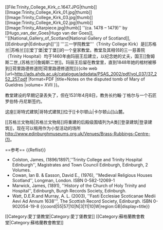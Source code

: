 [[File:Trinity_College_Kirk_c.1647.JPG|thumb]]
[[Image:Trinity_College_Kirk_01.jpg|thumb]]
[[Image:Trinity_College_Kirk_03.jpg|thumb]]
[[Image:Trinity_College_Kirk_02.jpg|thumb]]
[[Image:Trinity_Altarpiece.jpg|thumb]] ''(ca. 1478 – 1479)'' by [[Hugo_van_der_Goes|Hugo van der Goes]], ''[[National_Gallery_of_Scotland|National Gallery of Scotland]], [[Edinburgh|Edinburgh]]'']]
'''三一学院教堂'''（Trinity College Kirk）是[[苏格兰|苏格兰]][[爱丁堡|爱丁堡]]的一个皇家教堂。教堂及其相邻的三一慈善院（Trinity Hospital）均于1460年由玛丽王后建立，以纪念她的丈夫，国王[[詹姆斯二世_(苏格兰)|詹姆斯二世]]。玛丽王后留在教堂里，直到1848年她的棺材被移到[[荷里路德修道院|荷里路德修道院]]<ref>{{cite web |url=http://ads.ahds.ac.uk/catalogue/adsdata/PSAS_2002/pdf/vol_037/37_252_257.pdf |format=PDF |title=Notes on the disputed tomb of Mary of Gueldres |volume= XVII }}</ref>。

教堂建设的早期记录丢失了，但在1531年4月8日，教务长约翰·丁格尔与一个石匠罗伯特·丹尼斯签约。

这座[[哥特式建筑|哥特式建筑]]位于[[卡尔顿山|卡尔顿山]]山麓。

[[苏格兰文物局|苏格兰文物局]]将重建的后殿级围墙列为A类[[登录建筑|登录建筑]]，现在可以租用作为小型活动的场所<ref>http://www.edinburghmuseums.org.uk/Venues/Brass-Rubbings-Centre-(1)</ref>。

==参考==
{{Reflist}}
* Colston, James, (1896/1897),''Trinity College and Trinity Hospital Edinburgh'', Magistrates and Town Council Edinburgh, Edinburgh, 2 Volumes.
* Cowan, Ian B. & Easson, David E., (1976), ''Medieval Religious Houses Scotland'', Longman, London. ISBN 0-582-12069-1
* Marwick, James, (1891), ''History of the Church of Holy Trinity and Hospital'', Edinburgh, Burgh Records Society, Edinburgh.
* Watt, D.E.R.and Murray, A. L. (2003), ''Fasti Ecclesiae Scoticanae Medii Aevi Ad Annum 1638''', The Scottish Record Society, Edinburgh. ISBN 0-902054-19-8
{{coord|55|57|10|N|3|11|10|W|region:GB|display=title}}

[[Category:愛丁堡教堂|Category:愛丁堡教堂]]
[[Category:蘇格蘭教會教堂|Category:蘇格蘭教會教堂]]